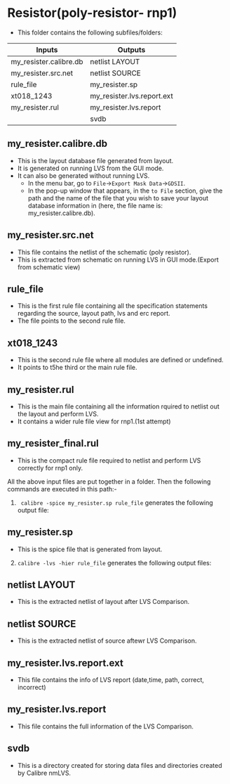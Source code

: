 # Resistor(poly-resistor- rnp1)
* This folder contains the following subfiles/folders:

|         Inputs           |          Outputs             |
|--------------------------|------------------------------|
| my_resister.calibre.db   |   netlist LAYOUT             |
| my_resister.src.net      |   netlist SOURCE             |
| rule_file                |   my_resister.sp             |
| xt018_1243               |   my_resister.lvs.report.ext |
| my_resister.rul          |   my_resister.lvs.report     |
|                          |   svdb                       |

## my_resister.calibre.db 
* This is the layout database file generated from layout.
* It is generated on running LVS from the GUI mode.
* It can also be generated without running LVS. 
   * In the menu bar, go to `File`->`Export Mask Data`->`GDSII`. 
   * In the pop-up window that appears, in the `to File` section, give the path and the name of the file that you wish to save your layout database information in (here, the file name is: my_resister.calibre.db).
   
## my_resister.src.net 
* This file contains the netlist of the schematic (poly resistor).
* This is extracted from schematic on running LVS in GUI mode.(Export from schematic view)

## rule_file
* This is the first rule file containing all the specification statements regarding the source, layout path, lvs and erc report.
* The file points to the second rule file.

## xt018_1243
* This is the second rule file where all modules are defined or undefined.
* It points to t5he third or the main rule file.

## my_resister.rul
* This is the main file containing all the information rquired to netlist out the layout and perform LVS.
* It contains a wider rule file view for rnp1.(1st attempt)

## my_resister_final.rul
* This is the compact rule file required to netlist and perform LVS correctly for rnp1 only.

All the above input files are put together in a folder. Then the following commands are executed in this path:-
1. ` calibre -spice my_resister.sp rule_file` generates the following output file:

## my_resister.sp
* This is the spice file that is generated from layout.

2. `calibre -lvs -hier rule_file` generates the following output files:

## netlist LAYOUT
* This is the extracted netlist of layout after LVS Comparison.

## netlist SOURCE
* This is the extracted netlist of source aftewr LVS Comparison.

## my_resister.lvs.report.ext
* This file contains the info of LVS report (date,time, path, correct, incorrect)

## my_resister.lvs.report
* This file contains the full information of the LVS Comparison.

## svdb
* This is a directory created for storing data files and directories created by Calibre nmLVS.
